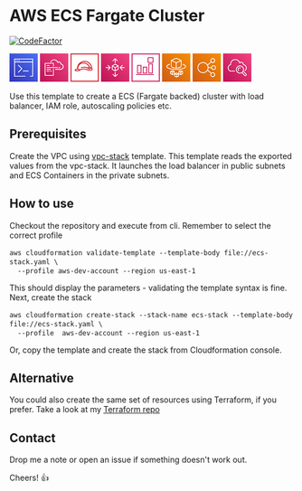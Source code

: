 # AWS ECS Fargate Cluster
[![CodeFactor](https://www.codefactor.io/repository/github/abiydv/aws-cf-ecs/badge)](https://www.codefactor.io/repository/github/abiydv/aws-cf-ecs)

![cli](https://github.com/abiydv/ref-docs/blob/master/images/logos/aws-cli_small.png)
![cf](https://github.com/abiydv/ref-docs/blob/master/images/logos/aws-cf_small.png)
![iam](https://github.com/abiydv/ref-docs/blob/master/images/logos/aws-iamrole_small.png)
![as](https://github.com/abiydv/ref-docs/blob/master/images/logos/aws-autoscaling_small.png)
![cwe](https://github.com/abiydv/ref-docs/blob/master/images/logos/aws-cwevent_small.png)
![ecsf](https://github.com/abiydv/ref-docs/blob/master/images/logos/aws-ecs-fargate_small.png)
![elb](https://github.com/abiydv/ref-docs/blob/master/images/logos/aws-elb_small.png)
![cw](https://github.com/abiydv/ref-docs/blob/master/images/logos/aws-cw_small.png)


Use this template to create a ECS (Fargate backed) cluster with load balancer, IAM role, autoscaling policies etc.

## Prerequisites
Create the VPC using [vpc-stack]() template. This template reads the exported values from the vpc-stack. 
It launches the load balancer in public subnets and ECS Containers in the private subnets.

## How to use
Checkout the repository and execute from cli. Remember to select the correct profile
```
aws cloudformation validate-template --template-body file://ecs-stack.yaml \
  --profile aws-dev-account --region us-east-1 
```
This should display the parameters - validating the template syntax is fine. Next, create the stack

```
aws cloudformation create-stack --stack-name ecs-stack --template-body file://ecs-stack.yaml \
  --profile  aws-dev-account --region us-east-1
```
Or, copy the template and create the stack from Cloudformation console.

## Alternative
You could also create the same set of resources using Terraform, if you prefer. Take a look at my [Terraform repo](https://github.com/abiydv/terraform/tree/master/ecs)

## Contact
Drop me a note or open an issue if something doesn't work out.

Cheers! :thumbsup:
